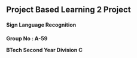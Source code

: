 <h2>Project Based Learning 2 Project</h2>

<h4>Sign Language Recognition</h3>

<h4>Group No : A-59

BTech Second Year
Division C
</h4>
